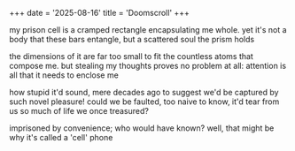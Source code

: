 +++
date = '2025-08-16'
title = 'Doomscroll'
+++

my prison cell is a cramped rectangle
encapsulating me whole.
yet it's not a body that these bars entangle,
but a scattered soul the prism holds

the dimensions of it are far too small
to fit the countless atoms that compose me.
but stealing my thoughts proves no problem at all:
attention is all that it needs to enclose me

how stupid it'd sound, mere decades ago
to suggest we'd be captured by such novel pleasure!
could we be faulted, too naive to know,
it'd tear from us so much of life we once treasured?

imprisoned by convenience; who would have known?
well, that might be why it's called a 'cell' phone